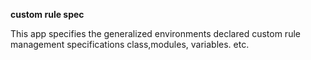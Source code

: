 **custom rule spec**

This app specifies the generalized environments declared custom rule management specifications class,modules, variables. etc.